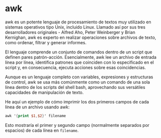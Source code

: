 # awk

awk es un potente lenguaje de procesamiento de textos muy utilizado en sistemas operativos tipo Unix, incluido Linux. Llamado así por sus tres desarrolladores originales - Alfred Aho, Peter Weinberger y Brian Kernighan, awk es experto en realizar operaciones sobre archivos de texto, como ordenar, filtrar y generar informes.

El lenguaje comprende un conjunto de comandos dentro de un script que definen pares patrón-acción. Esencialmente, awk lee un archivo de entrada línea por línea, identifica patrones que coinciden con lo especificado en el script y, en consecuencia, ejecuta acciones sobre esas coincidencias.

Aunque es un lenguaje completo con variables, expresiones y estructuras de control, awk se usa más comúnmente como un comando de una sola línea dentro de los scripts del shell bash, aprovechando sus versátiles capacidades de manipulación de texto.

He aquí un ejemplo de cómo imprimir los dos primeros campos de cada línea de un archivo usando awk:

```awk
awk '{print $1,$2}' filename
```

Esto mostraría el primer y segundo campo (normalmente separados por espacios) de cada línea en `filename`.